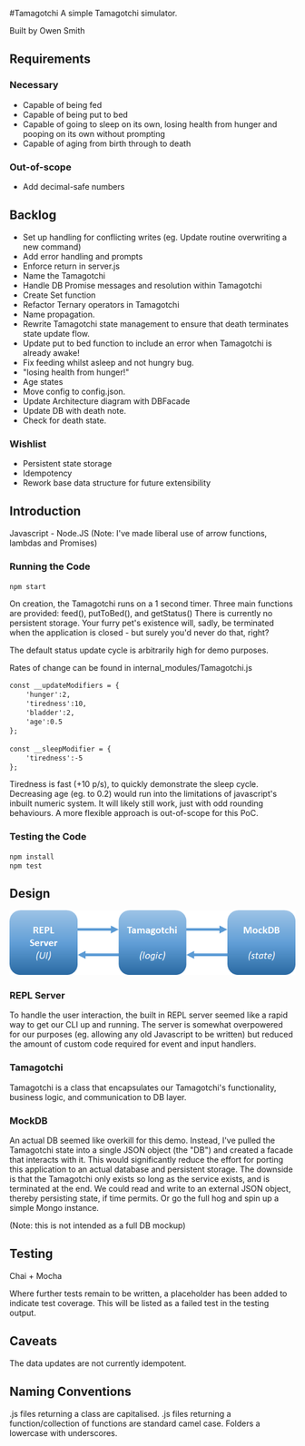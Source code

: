 #Tamagotchi
A simple Tamagotchi simulator.

Built by Owen Smith

## Requirements
### Necessary
- Capable of being fed
- Capable of being put to bed
- Capable of going to sleep on its own, losing health from hunger and pooping on its own without prompting
- Capable of aging from birth through to death

### Out-of-scope
- Add decimal-safe numbers

## Backlog
- Set up handling for conflicting writes (eg. Update routine overwriting a new command)
- Add error handling and prompts
- Enforce return in server.js
- Name the Tamagotchi
- Handle DB Promise messages and resolution within Tamagotchi
- Create Set function
- Refactor Ternary operators in Tamagotchi
- Name propagation.
- Rewrite Tamagotchi state management to ensure that death terminates state update flow.
- Update put to bed function to include an error when Tamagotchi is already awake!
- Fix feeding whilst asleep and not hungry bug.
- "losing health from hunger!"
- Age states
- Move config to config.json.
- Update Architecture diagram with DBFacade
- Update DB with death note.
- Check for death state.


### Wishlist
- Persistent state storage
- Idempotency
- Rework base data structure for future extensibility

## Introduction
Javascript - Node.JS 
(Note: I've made liberal use of arrow functions, lambdas and Promises)

### Running the Code

`npm start`

On creation, the Tamagotchi runs on a 1 second timer. 
Three main functions are provided: feed(), putToBed(), and getStatus()
There is currently no persistent storage. Your furry pet's existence will, sadly, be terminated when the application is closed - but surely you'd never do that, right?

The default status update cycle is arbitrarily high for demo purposes.

Rates of change can be found in internal_modules/Tamagotchi.js
```
const __updateModifiers = {
	'hunger':2,
	'tiredness':10,
	'bladder':2,
	'age':0.5
};

const __sleepModifier = {
	'tiredness':-5
};
```

Tiredness is fast (+10 p/s), to quickly demonstrate the sleep cycle.
Decreasing age (eg. to 0.2) would run into the limitations of javascript's inbuilt numeric system. It will likely still work, just with odd rounding behaviours. A more flexible approach is out-of-scope for this PoC.



### Testing the Code

```
npm install
npm test
```

## Design

![Architecture](/doc_assets/architecture.png)

### REPL Server
To handle the user interaction, the built in REPL server seemed like a rapid way to get our CLI up and running.
The server is somewhat overpowered for our purposes (eg. allowing any old Javascript to be written) but reduced the amount of custom code required for event and input handlers.

### Tamagotchi
Tamagotchi is a class that encapsulates our Tamagotchi's functionality, business logic, and communication to DB layer.

### MockDB
An actual DB seemed like overkill for this demo. Instead, I've pulled the Tamagotchi state into a single JSON object (the "DB") and created a facade that interacts with it. This would significantly reduce the effort for porting this application to an actual database and persistent storage.
The downside is that the Tamagotchi only exists so long as the service exists, and is terminated at the end. 
We could read and write to an external JSON object, thereby persisting state, if time permits. Or go the full hog and spin up a simple Mongo instance. 

(Note: this is not intended as a full DB mockup)

## Testing
Chai + Mocha

Where further tests remain to be written, a placeholder has been added to indicate test coverage. This will be listed as a failed test in the testing output.

## Caveats
The data updates are not currently idempotent. 

## Naming Conventions
.js files returning a class are capitalised.
.js files returning a function/collection of functions are standard camel case.
Folders a lowercase with underscores.
